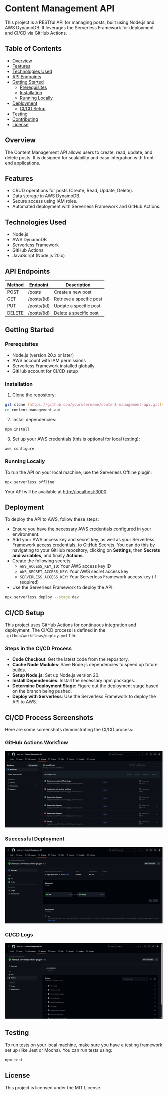 # Content Management API

This project is a RESTful API for managing posts, built using Node.js and AWS DynamoDB. It leverages the Serverless Framework for deployment and CI/CD via GitHub Actions.

## Table of Contents

* [Overview](#overview)
* [Features](#features)
* [Technologies Used](#technologies-used)
* [API Endpoints](#api-endpoints)
* [Getting Started](#getting-started)
    * [Prerequisites](#prerequisites)
    * [Installation](#installation)
    * [Running Locally](#running-locally)
* [Deployment](#deployment)
    * [CI/CD Setup](#cicd-setup)
* [Testing](#testing)
* [Contributing](#contributing)
* [License](#license)

## Overview

The Content Management API allows users to create, read, update, and delete posts. It is designed for scalability and easy integration with front-end applications.

## Features

- CRUD operations for posts (Create, Read, Update, Delete).
- Data storage in AWS DynamoDB.
- Secure access using IAM roles.
- Automated deployment with Serverless Framework and GitHub Actions.

## Technologies Used

- Node.js
- AWS DynamoDB
- Serverless Framework
- GitHub Actions
- JavaScript (Node.js 20.x)

## API Endpoints

| Method | Endpoint                 | Description                                 |
|--------|-------------------------|----------------------------------------------|
| POST   | /posts                   | Create a new post                             |
| GET    | /posts/{id}              | Retrieve a specific post                     |
| PUT    | /posts/{id}              | Update a specific post                     |
| DELETE | /posts/{id}              | Delete a specific post                     |

## Getting Started

### Prerequisites

- Node.js (version 20.x or later)
- AWS account with IAM permissions
- Serverless Framework installed globally
- GitHub account for CI/CD setup

### Installation

1. Clone the repository:

```bash
git clone [https://github.com/yourusername/content-management-api.git](https://github.com/yourusername/content-management-api.git)
cd content-management-api
```

2. Install dependencies:
```bash
npm install
```
3. Set up your AWS credentials (this is optional for local testing):
```bash
aws configure
```
### Running Locally

To run the API on your local machine, use the Serverless Offline plugin:
```bash
npx serverless offline
```
Your API will be available at [http://localhost:3000](http://localhost:3000).

## Deployment

To deploy the API to AWS, follow these steps:

- Ensure you have the necessary AWS credentials configured in your environment.
- Add your AWS access key and secret key, as well as your Serverless Framework access credentials, to       GitHub Secrets. You can do this by navigating to your GitHub repository, clicking on **Settings**, then **Secrets and variables**, and finally **Actions**. 
- Create the following secrets:
  - `AWS_ACCESS_KEY_ID`: Your AWS access key ID
  - `AWS_SECRET_ACCESS_KEY`: Your AWS secret access key
  - `SERVERLESS_ACCESS_KEY`: Your Serverless Framework access key (if required)
- Use the Serverless Framework to deploy the API:

```bash
npx serverless deploy --stage dev
```

## CI/CD Setup

This project uses GitHub Actions for continuous integration and deployment. The CI/CD process is defined in the `.github/workflows/deploy.yml` file.

### Steps in the CI/CD Process

- **Code Checkout**: Get the latest code from the repository.
- **Cache Node Modules**: Save Node.js dependencies to speed up future builds.
- **Setup Node.js**: Set up Node.js version 20.
- **Install Dependencies**: Install the necessary npm packages.
- **Determine Deployment Stage**: Figure out the deployment stage based on the branch being pushed.
- **Deploy with Serverless**: Use the Serverless Framework to deploy the API to AWS.

## CI/CD Process Screenshots

Here are some screenshots demonstrating the CI/CD process:

### GitHub Actions Workflow

![GitHub Actions Workflow](screenshots/github-actions-workflow.png)

### Successful Deployment

![Successful Deployment](screenshots/successful-deployment.png)

### CI/CD Logs

![CI/CD Logs](screenshots/cicd-logs.png)


## Testing

To run tests on your local machine, make sure you have a testing framework set up (like Jest or Mocha). You can run tests using:
```bash
npm test
```

## License

This project is licensed under the MIT License. 